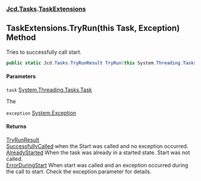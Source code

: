 ### [Jcd.Tasks](Jcd.Tasks.md 'Jcd.Tasks').[TaskExtensions](Jcd.Tasks.TaskExtensions.md 'Jcd.Tasks.TaskExtensions')

## TaskExtensions.TryRun(this Task, Exception) Method

Tries to successfully call start.

```csharp
public static Jcd.Tasks.TryRunResult TryRun(this System.Threading.Tasks.Task task, out System.Exception exception);
```
#### Parameters

<a name='Jcd.Tasks.TaskExtensions.TryRun(thisSystem.Threading.Tasks.Task,System.Exception).task'></a>

`task` [System.Threading.Tasks.Task](https://docs.microsoft.com/en-us/dotnet/api/System.Threading.Tasks.Task 'System.Threading.Tasks.Task')

The

<a name='Jcd.Tasks.TaskExtensions.TryRun(thisSystem.Threading.Tasks.Task,System.Exception).exception'></a>

`exception` [System.Exception](https://docs.microsoft.com/en-us/dotnet/api/System.Exception 'System.Exception')

#### Returns
[TryRunResult](Jcd.Tasks.TryRunResult.md 'Jcd.Tasks.TryRunResult')  
[SuccessfullyCalled](Jcd.Tasks.TryRunResult.md#Jcd.Tasks.TryRunResult.SuccessfullyCalled 'Jcd.Tasks.TryRunResult.SuccessfullyCalled') when the Start was called and no exception occurred.  
            [AlreadyStarted](Jcd.Tasks.TryRunResult.md#Jcd.Tasks.TryRunResult.AlreadyStarted 'Jcd.Tasks.TryRunResult.AlreadyStarted') When the task was already in a started state. Start was not called.  
            [ErrorDuringStart](Jcd.Tasks.TryRunResult.md#Jcd.Tasks.TryRunResult.ErrorDuringStart 'Jcd.Tasks.TryRunResult.ErrorDuringStart') When start was called and an exception occurred during the call to start. Check the exception parameter for details.